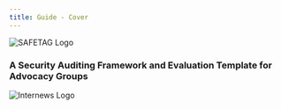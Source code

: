 ```yaml
---
title: Guide - Cover
---
```


![SAFETAG Logo](/img/safetaglogoblue.png)

### A Security Auditing Framework and Evaluation Template for Advocacy Groups



![Internews Logo](/img/internews_logo.png)
